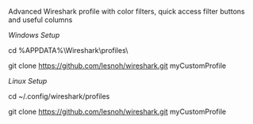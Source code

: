 Advanced Wireshark profile with color filters, quick access filter buttons and useful columns

_Windows Setup_

cd %APPDATA%\Wireshark\profiles\

git clone https://github.com/lesnoh/wireshark.git myCustomProfile

_Linux Setup_

cd ~/.config/wireshark/profiles

git clone https://github.com/lesnoh/wireshark.git myCustomProfile

